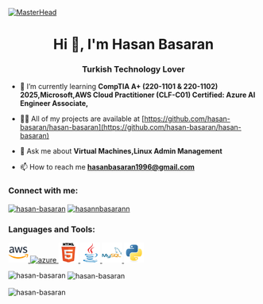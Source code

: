 [![MasterHead](https://i.imgur.com/20vbFQv.jpeg)](https://i.imgur.com/20vbFQv)




<h1 align="center">Hi 👋, I'm Hasan Basaran</h1>
<h3 align="center">Turkish Technology Lover</h3>

- 🌱 I’m currently learning **CompTIA A+ (220-1101 & 220-1102) 2025,Microsoft,AWS Cloud Practitioner (CLF-C01) Certified: Azure AI Engineer Associate,**

- 👨‍💻 All of my projects are available at [https://github.com/hasan-basaran/hasan-basaran](https://github.com/hasan-basaran/hasan-basaran)

- 💬 Ask me about **Virtual Machines,Linux Admin Management**

- 📫 How to reach me **hasanbasaran1996@gmail.com**

<h3 align="left">Connect with me:</h3>
<p align="left">
<a href="https://linkedin.com/in/hasan-basaran" target="blank"><img align="center" src="https://raw.githubusercontent.com/rahuldkjain/github-profile-readme-generator/master/src/images/icons/Social/linked-in-alt.svg" alt="hasan-basaran" height="30" width="40" /></a>
<a href="https://instagram.com/hasannbasarann" target="blank"><img align="center" src="https://raw.githubusercontent.com/rahuldkjain/github-profile-readme-generator/master/src/images/icons/Social/instagram.svg" alt="hasannbasarann" height="30" width="40" /></a>
</p>

<h3 align="left">Languages and Tools:</h3>
<p align="left"> <a href="https://aws.amazon.com" target="_blank" rel="noreferrer"> <img src="https://raw.githubusercontent.com/devicons/devicon/master/icons/amazonwebservices/amazonwebservices-original-wordmark.svg" alt="aws" width="40" height="40"/> </a> <a href="https://azure.microsoft.com/en-in/" target="_blank" rel="noreferrer"> <img src="https://www.vectorlogo.zone/logos/microsoft_azure/microsoft_azure-icon.svg" alt="azure" width="40" height="40"/> </a> <a href="https://www.w3.org/html/" target="_blank" rel="noreferrer"> <img src="https://raw.githubusercontent.com/devicons/devicon/master/icons/html5/html5-original-wordmark.svg" alt="html5" width="40" height="40"/> </a> <a href="https://www.java.com" target="_blank" rel="noreferrer"> <img src="https://raw.githubusercontent.com/devicons/devicon/master/icons/java/java-original.svg" alt="java" width="40" height="40"/> </a> <a href="https://www.mysql.com/" target="_blank" rel="noreferrer"> <img src="https://raw.githubusercontent.com/devicons/devicon/master/icons/mysql/mysql-original-wordmark.svg" alt="mysql" width="40" height="40"/> </a> <a href="https://www.python.org" target="_blank" rel="noreferrer"> <img src="https://raw.githubusercontent.com/devicons/devicon/master/icons/python/python-original.svg" alt="python" width="40" height="40"/> </a> </p>

<p><img align="left" src="https://github-readme-stats.vercel.app/api/top-langs?username=hasan-basaran&show_icons=true&locale=en&layout=compact" alt="hasan-basaran" /></p>

<p>&nbsp;<img align="center" src="https://github-readme-stats.vercel.app/api?username=hasan-basaran&show_icons=true&locale=en" alt="hasan-basaran" /></p>

<p><img align="center" src="https://github-readme-streak-stats.herokuapp.com/?user=hasan-basaran&" alt="hasan-basaran" /></p>
